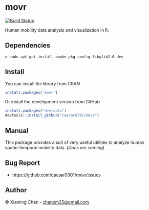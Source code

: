 # movr

[![Build Status](https://travis-ci.org/caesar0301/movr.svg)](https://travis-ci.org/caesar0301/movr)

Human mobility data analysis and visualization in R.

## Dependencies

    > sudo apt-get install cmake pkg-config libglib2.0-dev

## Install

You can install the library from CRAN

```R
install.packages('movr')
```

Or install the development version from GitHub

```R
install.packages("devtools")
devtools::install_github("caesar0301/movr")
```

## Manual

This package provides a suit of very useful utilities to analyze human
spatio-temporal mobility data. (*Docs are coming*)


## Bug Report

* https://github.com/caesar0301/movr/issues

## Author

© Xiaming Chen - chenxm35@gmail.com
